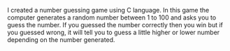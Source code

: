I created a number guessing game using C language. In this game the computer generates a random number between 1 to 100 and asks you to guess the number. If you guessed the number correctly then you win but if you guessed wrong, it will tell you to guess a little higher or lower number depending on the number generated.
